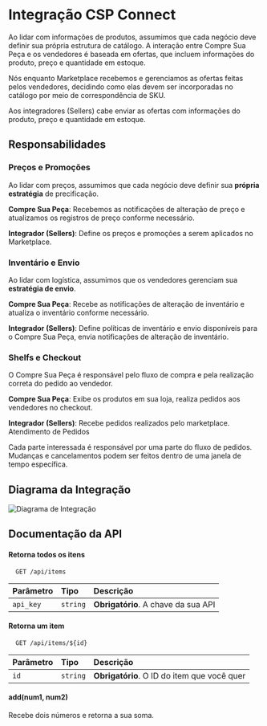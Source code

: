 
# Integração CSP Connect

Ao lidar com informações de produtos, assumimos que cada negócio deve definir sua própria estrutura de catálogo. A interação entre Compre Sua Peça e os vendedores é baseada em ofertas, que incluem informações do produto, preço e quantidade em estoque.

Nós enquanto Marketplace recebemos e gerenciamos as ofertas feitas pelos vendedores, decidindo como elas devem ser incorporadas no catálogo por meio de correspondência de SKU.

Aos integradores (Sellers) cabe enviar as ofertas com informações do produto, preço e quantidade em estoque.

## Responsabilidades

### Preços e Promoções

Ao lidar com preços, assumimos que cada negócio deve definir sua **própria estratégia** de precificação.

**Compre Sua Peça**: Recebemos as notificações de alteração de preço e atualizamos os registros de preço conforme necessário.

**Integrador (Sellers)**: Define os preços e promoções a serem aplicados no Marketplace.


### Inventário e Envio

Ao lidar com logística, assumimos que os vendedores gerenciam sua **estratégia de envio**.

**Compre Sua Peça**: Recebe as notificações de alteração de inventário e atualiza o inventário conforme necessário.

**Integrador (Sellers)**: Define políticas de inventário e envio disponíveis para o Compre Sua Peça, envia notificações de alteração de inventário.


### Shelfs e Checkout

O Compre Sua Peça é responsável pelo fluxo de compra e pela realização correta do pedido ao vendedor.

**Compre Sua Peça**: Exibe os produtos em sua loja, realiza pedidos aos vendedores no checkout.

**Integrador (Sellers)**: Recebe pedidos realizados pelo marketplace.
Atendimento de Pedidos

Cada parte interessada é responsável por uma parte do fluxo de pedidos. Mudanças e cancelamentos podem ser feitos dentro de uma janela de tempo específica.


## Diagrama da Integração

![Diagrama de Integração](https://i.ibb.co/xjDdkrD/integra-o.jpg)



## Documentação da API

#### Retorna todos os itens

```http
  GET /api/items
```

| Parâmetro   | Tipo       | Descrição                           |
| :---------- | :--------- | :---------------------------------- |
| `api_key` | `string` | **Obrigatório**. A chave da sua API |

#### Retorna um item

```http
  GET /api/items/${id}
```

| Parâmetro   | Tipo       | Descrição                                   |
| :---------- | :--------- | :------------------------------------------ |
| `id`      | `string` | **Obrigatório**. O ID do item que você quer |

#### add(num1, num2)

Recebe dois números e retorna a sua soma.

